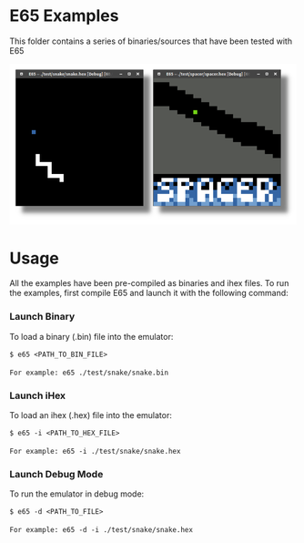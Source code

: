 E65 Examples
============

This folder contains a series of binaries/sources that have been tested with E65

![Demo](https://github.com/majestic53/e65/blob/master/example/demo.png "Demo")

Usage
=====

All the examples have been pre-compiled as binaries and ihex files. To run the examples, first compile E65 and launch it with the following command:

### Launch Binary

To load a binary (.bin) file into the emulator:

```
$ e65 <PATH_TO_BIN_FILE>

For example: e65 ./test/snake/snake.bin
```

### Launch iHex

To load an ihex (.hex) file into the emulator:

```
$ e65 -i <PATH_TO_HEX_FILE>

For example: e65 -i ./test/snake/snake.hex
```

### Launch Debug Mode

To run the emulator in debug mode:

```
$ e65 -d <PATH_TO_FILE>

For example: e65 -d -i ./test/snake/snake.hex
